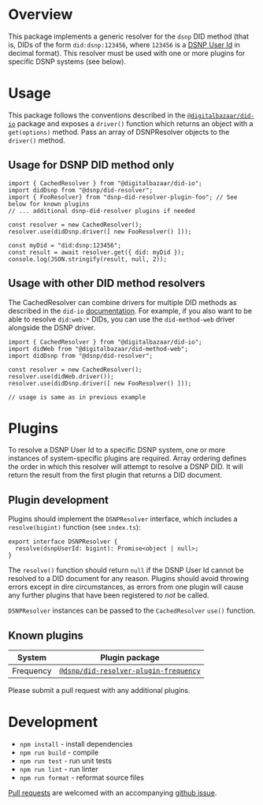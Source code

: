 # Overview

This package implements a generic resolver for the `dsnp` DID method (that is, DIDs of the form `did:dsnp:123456`, where `123456` is a [DSNP User Id](https://spec.dsnp.org/DSNP/Identifiers.html#dsnp-user-id) in decimal format).
This resolver must be used with one or more plugins for specific DSNP systems (see below).

# Usage

This package follows the conventions described in the [`@digitalbazaar/did-io`](https://github.com/digitalbazaar/did-io) package and exposes a `driver()` function which returns an object with a `get(options)` method.
Pass an array of DSNPResolver objects to the `driver()` method.

## Usage for DSNP DID method only

```
import { CachedResolver } from "@digitalbazaar/did-io";
import didDsnp from "@dsnp/did-resolver";
import { FooResolver} from "dsnp-did-resolver-plugin-foo"; // See below for known plugins
// ... additional dsnp-did-resolver plugins if needed

const resolver = new CachedResolver();
resolver.use(didDsnp.driver([ new FooResolver() ]));

const myDid = "did:dsnp:123456";
const result = await resolver.get({ did: myDid });
console.log(JSON.stringify(result, null, 2));
```

## Usage with other DID method resolvers

The CachedResolver can combine drivers for multiple DID methods as described in the `did-io` [documentation](https://github.com/digitalbazaar/did-io#readme).
For example, if you also want to be able to resolve `did:web:*` DIDs, you can use the `did-method-web` driver alongside the DSNP driver.

```
import { CachedResolver } from "@digitalbazaar/did-io";
import didWeb from "@digitalbazaar/did-method-web";
import didDsnp from "@dsnp/did-resolver";

const resolver = new CachedResolver();
resolver.use(didWeb.driver());
resolver.use(didDsnp.driver([ new FooResolver() ]));

// usage is same as in previous example
```

# Plugins

To resolve a DSNP User Id to a specific DSNP system, one or more instances of system-specific plugins are required.
Array ordering defines the order in which this resolver will attempt to resolve a DSNP DID.
It will return the result from the first plugin that returns a DID document.

## Plugin development

Plugins should implement the `DSNPResolver` interface, which includes a `resolve(bigint)` function (see `index.ts`):

```
export interface DSNPResolver {
  resolve(dsnpUserId: bigint): Promise<object | null>;
}
```

The `resolve()` function should return `null` if the DSNP User Id cannot be resolved to a DID document for any reason.
Plugins should avoid throwing errors except in dire circumstances, as errors from one plugin will cause any further plugins that have been registered to *not* be called.

`DSNPResolver` instances can be passed to the `CachedResolver` `use()` function.

## Known plugins

| System | Plugin package
|---|---|
| Frequency | [`@dsnp/did-resolver-plugin-frequency`](https://github.com/ProjectLibertyLabs/dsnp-did-resolver-plugin-frequency) | 

Please submit a pull request with any additional plugins.

# Development

- `npm install` - install dependencies
- `npm run build` - compile
- `npm run test` - run unit tests
- `npm run lint` - run linter
- `npm run format` - reformat source files

[Pull requests](https://github.com/LibertyDSNP/dsnp-did-resolver/pulls) are welcomed with an accompanying [github issue](https://github.com/LibertyDSNP/dsnp-did-resolver/issues).
